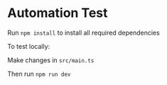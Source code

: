 # Automation Test

Run `npm install` to install all required dependencies

To test locally:

Make changes in `src/main.ts`

Then run
`npm run dev`
